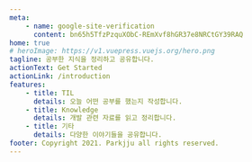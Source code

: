 ```yaml
---
meta:
    - name: google-site-verification
      content: bn65h5TfzPzquXObC-REmXvf8hGR37e8NRCtGY39RAQ
home: true
# heroImage: https://v1.vuepress.vuejs.org/hero.png
tagline: 공부한 지식을 정리하고 공유합니다.
actionText: Get Started
actionLink: /introduction
features:
    - title: TIL
      details: 오늘 어떤 공부를 했는지 작성합니다.
    - title: Knowledge
      details: 개발 관련 자료를 읽고 정리합니다.
    - title: 기타
      details: 다양한 이야기들을 공유합니다.
footer: Copyright 2021. Parkjju all rights reserved.
---
```

